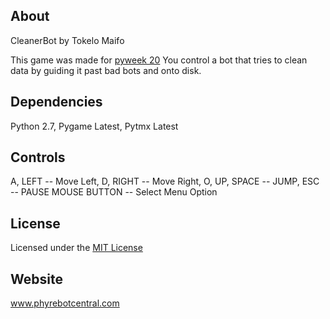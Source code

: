 ## About
CleanerBot by Tokelo Maifo

This game was made for [pyweek 20](https://pyweek.org/)
You control a bot that tries to clean data by guiding it past bad bots and onto disk.

## Dependencies
Python 2.7,
Pygame Latest,
Pytmx Latest

## Controls
A, LEFT --  Move Left,
D, RIGHT -- Move Right,
O, UP, SPACE  -- JUMP,
ESC -- PAUSE
MOUSE BUTTON  -- Select Menu Option

## License
Licensed under the [MIT License](License.txt)


## Website
www.phyrebotcentral.com
